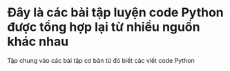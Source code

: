 # Đây là các bài tập luyện code Python được tổng hợp lại từ nhiều nguồn khác nhau
Tập chung vào các bài tập cơ bản từ đó biết các viết code Python
